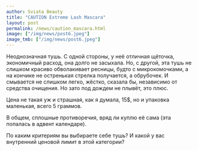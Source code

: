```yaml
---
author: Sviata Beauty
title: "CAUTION Extreme Lash Mascara"
layout: post
permalink: /news/caution_mascara.html
image: ["/img/news/post6.jpeg"]
image_tmb: ["/img/news/post6.jpeg"]
---
```

Неоднозначная тушь.
С одной стороны, у неё отличная щёточка, экономичный расход, она долго не засыхала. Но, с другой, эта тушь не слишком красиво обволакивает ресницы, будто с микрокомочками, а на кончике не остренькая стрелка получается, а обрубочек. И смывается не слишком легко, жёстко, сказала бы, независимо от средства очищения. Но зато под дождем не плывёт, это плюс.
													
Цена не такая уж и страшная, как я думала, 15$, но и упаковка маленькая, всего 5 граммов.
													
В общем, сплошные противоречия, вряд ли куплю её сама (эта попалась в адвент календаре).
													
По каким критериям вы выбираете себе тушь? И какой у вас внутренний ценовой лимит в этой категории?

